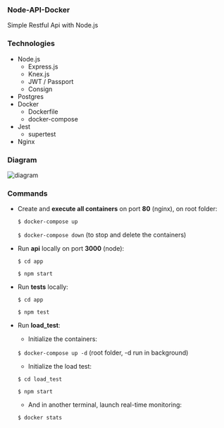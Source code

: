 ### Node-API-Docker

Simple Restful Api with Node.js

### Technologies

-  Node.js
   -  Express.js
   -  Knex.js
   -  JWT / Passport
   -  Consign
-  Postgres
-  Docker
   -  Dockerfile
   -  docker-compose
-  Jest
   -  supertest
-  Nginx

### Diagram

![diagram](https://user-images.githubusercontent.com/12651865/157768699-5c12a4d7-c552-4b9b-b8fd-8795f38cf9f5.jpg)

### Commands

-  Create and **execute all containers** on port **80** (nginx), on root folder:

   `$ docker-compose up`

   `$ docker-compose down` (to stop and delete the containers)

-  Run **api** locally on port **3000** (node):

   `$ cd app`

   `$ npm start`

-  Run **tests** locally:

   `$ cd app`

   `$ npm test`

-  Run **load_test**:

   -  Initialize the containers:

   `$ docker-compose up -d` (root folder, -d run in background)

   -  Initialize the load test:

   `$ cd load_test`

   `$ npm start`

   -  And in another terminal, launch real-time monitoring:

   `$ docker stats`
